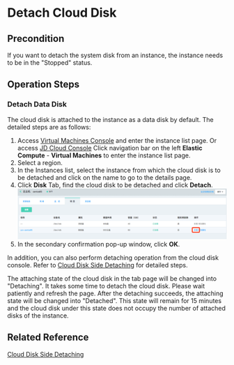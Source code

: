 # Detach Cloud Disk
## Precondition
If you want to detach the system disk from an instance, the instance needs to be in the "Stopped" status.

## Operation Steps
### Detach Data Disk

The cloud disk is attached to the instance as a data disk by default. The detailed steps are as follows:

1. Access [Virtual Machines Console](https://cns-console.jdcloud.com/host/compute/list) and enter the instance list page. Or access [JD Cloud Console](https://console.jdcloud.com) Click navigation bar on the left **Elastic Compute** - **Virtual Machines** to enter the instance list page.
2. Select a region.
3. In the Instances list, select the instance from which the cloud disk is to be detached and click on the name to go to the details page.
4. Click **Disk** Tab, find the cloud disk to be detached and click **Detach**. ![](../../../../../image/vm/detachclouddisk.png)
5. In the secondary confirmation pop-up window, click **OK**.

In addition, you can also perform detaching operation from the cloud disk console. Refer to [Cloud Disk Side Detaching](http://docs.jdcloud.com/cn/cloud-disk-service/detach-cloud-disk) for detailed steps.

The attaching state of the cloud disk in the tab page will be changed into "Detaching". It takes some time to detach the cloud disk. Please wait patiently and refresh the page. After the detaching succeeds, the attaching state will be changed into "Detached". This state will remain for 15 minutes and the cloud disk under this state does not occupy the number of attached disks of the instance.

## Related Reference

[Cloud Disk Side Detaching](http://docs.jdcloud.com/cn/cloud-disk-service/detach-cloud-disk)